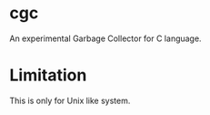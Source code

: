 # cgc
An experimental Garbage Collector for C language.

# Limitation

This is only for Unix like system.


